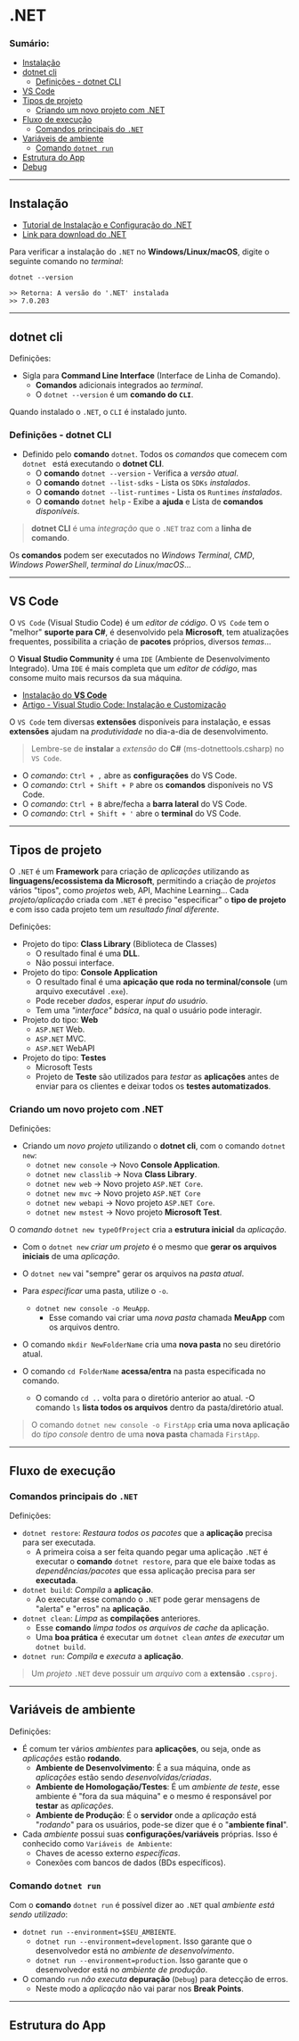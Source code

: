 # .NET

### Sumário:

- [Instalação](#instalação)
- [dotnet cli](#dotnet-cli)
    - [Definições - dotnet CLI](#definições---dotnet-cli)
- [VS Code](#vs-code)
- [Tipos de projeto](#tipos-de-projeto)
    - [Criando um novo projeto com .NET](#criando-um-novo-projeto-com-net)
- [Fluxo de execução](#fluxo-de-execução)
    - [Comandos principais do ``.NET``](#comandos-principais-do-net)
- [Variáveis de ambiente](#variáveis-de-ambiente)
    - [Comando ``dotnet run``](#comando-dotnet-run)
- [Estrutura do App](#estrutura-do-app)
- [Debug]()

---

## Instalação

- [Tutorial de Instalação e Configuração do .NET](https://balta.io/blog/dotnet-instalacao-configuracao-e-primeiros-passos)
- [Link para download do .NET](https://dotnet.microsoft.com/pt-br/download)

Para verificar a instalação do ``.NET`` no **Windows/Linux/macOS**, digite o seguinte comando no _terminal_:

```
dotnet --version
```
```
>> Retorna: A versão do '.NET' instalada
>> 7.0.203
```

---

## dotnet cli

Definições:

- Sigla para **Command Line Interface** (Interface de Linha de Comando).
    - **Comandos** adicionais integrados ao _terminal_.
    - O ``dotnet --version`` é um **comando do ``CLI``**.

Quando instalado o ``.NET``, o ``CLI`` é instalado junto.

### Definições - dotnet CLI

- Definido pelo **comando** ``dotnet``. Todos os _comandos_ que comecem com ``dotnet `` está executando o **dotnet CLI**.
    - O **comando** ``dotnet --version`` - Verifica a _versão atual_.
    - O **comando** ``dotnet --list-sdks`` - Lista os ``SDKs`` _instalados_.
    - O **comando** ``dotnet --list-runtimes`` - Lista os ``Runtimes`` _instalados_.
    - O **comando** ``dotnet help`` - Exibe a **ajuda** e Lista de **comandos** _disponíveis_.

> **dotnet CLI** é uma _integração_ que o ``.NET`` traz com a **linha de comando**.

Os **comandos** podem ser executados no _Windows Terminal_, _CMD_, _Windows PowerShell_, _terminal do Linux/macOS_...

---

## VS Code

O ``VS Code`` (Visual Studio Code) é um _editor de código_. O ``VS Code`` tem o "melhor" **suporte para C#**, é desenvolvido pela **Microsoft**, tem atualizações frequentes, possibilita a criação de **pacotes** próprios, diversos _temas_...

O **Visual Studio Community** é uma ``IDE`` (Ambiente de Desenvolvimento Integrado). Uma ``IDE`` é mais completa que um _editor de código_, mas consome muito mais recursos da sua máquina.

- [Instalação do **VS Code**](https://code.visualstudio.com/)
- [Artigo - Visual Studio Code: Instalação e Customização](https://balta.io/blog/visual-studio-code-instalacao-customizacao)

O ``VS Code`` tem diversas **extensões** disponíveis para instalação, e essas **extensões** ajudam na _produtividade_ no dia-a-dia de desenvolvimento.

> Lembre-se de **instalar** a _extensão_ do **C#** (ms-dotnettools.csharp) no ``VS Code``.

- O _comando_: ``Ctrl + ,`` abre as **configurações** do VS Code.
- O _comando_: ``Ctrl + Shift + P`` abre os **comandos** disponíveis no VS Code.
- O _comando_: ``Ctrl + B`` abre/fecha a **barra lateral** do VS Code.
- O _comando_: ``Ctrl + Shift + '`` abre o **terminal** do VS Code.

---

## Tipos de projeto

O ``.NET`` é um **Framework** para criação de _aplicações_ utilizando as **linguagens/ecossistema da Microsoft**, permitindo a criação de _projetos_ vários "tipos", como _projetos_ web, API, Machine Learning... Cada _projeto/aplicação_ criada com ``.NET`` é preciso "especificar" o **tipo de projeto** e com isso cada projeto tem um _resultado final diferente_.

Definições:

- Projeto do tipo: **Class Library** (Biblioteca de Classes)
    - O resultado final é uma **DLL**.
    - Não possui interface.
- Projeto do tipo: **Console Application**
    - O resultado final é uma **apicação que roda no terminal/console** (um arquivo executável ``.exe``).
    - Pode receber _dados_, esperar _input do usuário_.
    - Tem uma _"interface" básica_, na qual o usuário pode interagir.
- Projeto do tipo: **Web**
    - ``ASP.NET`` Web.
    - ``ASP.NET`` MVC.
    - ``ASP.NET`` WebAPI
- Projeto do tipo: **Testes**
    - Microsoft Tests
    - Projeto de **Teste** são utilizados para _testar_ as **aplicações** antes de enviar para os clientes e deixar todos os **testes automatizados**.

### Criando um novo projeto com .NET

Definições:

- Criando um _novo projeto_ utilizando o **dotnet cli**, com o comando ``dotnet new``:
    - ``dotnet new console`` -> Novo **Console Application**.
    - ``dotnet new classlib`` -> Nova **Class Library**.
    - ``dotnet new web`` -> Novo projeto ``ASP.NET Core``.
    - ``dotnet new mvc`` -> Novo projeto ``ASP.NET Core``
    - ``dotnet new webapi`` -> Novo projeto ``ASP.NET Core``.
    - ``dotnet new mstest`` -> Novo projeto **Microsoft Test**.

O _comando_ ``dotnet new typeOfProject`` cria a **estrutura inicial** da _aplicação_.

- Com o ``dotnet new`` _criar um projeto_ é o mesmo que **gerar os arquivos iniciais** de uma _aplicação_.
- O ``dotnet new`` vai "sempre" gerar os arquivos na _pasta atual_.
- Para _especificar_ uma pasta, utilize o ``-o``.
    - ``dotnet new console -o MeuApp``.
        - Esse comando vai criar uma _nova pasta_ chamada **MeuApp** com os arquivos dentro.

- O comando ``mkdir NewFolderName`` cria uma **nova pasta** no seu diretório atual.
- O comando ``cd FolderName`` **acessa/entra** na pasta especificada no comando.
    - O comando ``cd ..`` volta para o diretório anterior ao atual.
-O comando ``ls`` **lista todos os arquivos** dentro da pasta/diretório atual.

> O comando ``dotnet new console -o FirstApp`` **cria uma nova aplicação** do _tipo console_ dentro de uma **nova pasta** chamada ``FirstApp``.

---

## Fluxo de execução

### Comandos principais do ``.NET``

Definições:

- ``dotnet restore``: _Restaura todos os pacotes_ que a **aplicação** precisa para ser executada.
    - A primeira coisa a ser feita quando pegar uma aplicação ``.NET`` é executar o **comando** ``dotnet restore``, para que ele baixe todas as _dependências/pacotes_ que essa aplicação precisa para ser **executada**.
- ``dotnet build``: _Compila_ a **aplicação**.
    - Ao executar esse comando o ``.NET`` pode gerar mensagens de "alerta" e "erros" na **aplicação**.
- ``dotnet clean``: _Limpa_ as **compilações** anteriores.
    - Esse **comando** _limpa todos os arquivos de cache_ da aplicação.
    - Uma **boa prática** é executar um ``dotnet clean`` _antes de executar_ um ``dotnet build``.
- ``dotnet run``: _Compila_ e _executa_ a **aplicação**.

> Um _projeto_ ``.NET`` deve possuir um _arquivo_ com a **extensão** ``.csproj``.

---

## Variáveis de ambiente

Definições:

- É comum ter vários _ambientes_ para **aplicações**, ou seja, onde as _aplicações_ estão **rodando**.
    - **Ambiente de Desenvolvimento**: É a sua máquina, onde as _aplicações_ estão sendo _desenvolvidas/criadas_.
    - **Ambiente de Homologação/Testes**: É um _ambiente de teste_, esse ambiente é "fora da sua máquina" e o mesmo é responsável por **testar** as _aplicações_.
    - **Ambiente de Produção**: É o **servidor** onde a _aplicação_ está "_rodando_" para os usuários, pode-se dizer que é o "**ambiente final**".
- Cada _ambiente_ possui suas **configurações/variáveis** próprias. Isso é conhecido como ``Variáveis de Ambiente``:
    - Chaves de acesso externo _específicas_.
    - Conexões com bancos de dados (BDs específicos).

### Comando ``dotnet run``

Com o **comando** ``dotnet run`` é possível dizer ao ``.NET`` qual _ambiente está sendo utilizado_:

- ``dotnet run --environment=$SEU_AMBIENTE``.
    - ``dotnet run --environment=development``. Isso garante que o desenvolvedor está no _ambiente de desenvolvimento_.
    - ``dotnet run --environment=production``. Isso garante que o desenvolvedor está no _ambiente de produção_.
- O comando ``run`` _não executa_ **depuração** (``Debug``) para detecção de erros.
    - Neste modo a _aplicação_ não vai parar nos **Break Points**.

---

## Estrutura do App

